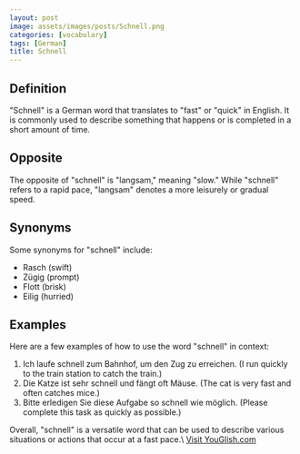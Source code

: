 ```yaml
---
layout: post
image: assets/images/posts/Schnell.png
categories: [vocabulary]
tags: [German]
title: Schnell
---
```


## Definition
"Schnell" is a German word that translates to "fast" or "quick" in English. It is commonly used to describe something that happens or is completed in a short amount of time.

## Opposite
The opposite of "schnell" is "langsam," meaning "slow." While "schnell" refers to a rapid pace, "langsam" denotes a more leisurely or gradual speed.

## Synonyms
Some synonyms for "schnell" include:

- Rasch (swift)
- Zügig (prompt)
- Flott (brisk)
- Eilig (hurried)

## Examples
Here are a few examples of how to use the word "schnell" in context:

1. Ich laufe schnell zum Bahnhof, um den Zug zu erreichen. (I run quickly to the train station to catch the train.)
2. Die Katze ist sehr schnell und fängt oft Mäuse. (The cat is very fast and often catches mice.)
3. Bitte erledigen Sie diese Aufgabe so schnell wie möglich. (Please complete this task as quickly as possible.)

Overall, "schnell" is a versatile word that can be used to describe various situations or actions that occur at a fast pace.\ <a id="yg-widget-0" class="youglish-widget" data-query="Schnell" data-lang="german" data-components="8412" data-auto-start="0" data-bkg-color="theme_light" data-title="How%20to%20pronounce%20Schnell%20in%20German"  rel="nofollow" href="https://youglish.com">Visit YouGlish.com</a><script async src="https://youglish.com/public/emb/widget.js" charset="utf-8"></script>